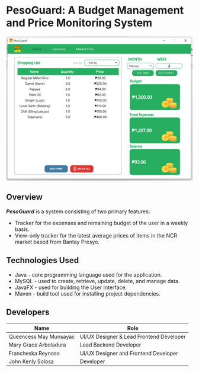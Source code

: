 # PesoGuard: A Budget Management and Price Monitoring System
![PesoGuard](https://github.com/websiteyarn/PesoGuard/blob/main/PesoGuard_prev.png)

## Overview

___PesoGuard___ is a system consisting of two primary features: 

- Tracker for the expenses and remaining budget of the user in a weekly basis.
- View-only tracker for the latest average prices of items in the NCR market based from Bantay Presyo.

## Technologies Used

- Java - core programming language used for the application.
- MySQL - used to create, retrieve, update, delete, and manage data.
- JavaFX - used for building the User Interface.
- Maven - build tool used for installing project dependencies.

## Developers

| Name | Role | 
|------| -----|
| Queencess May Munsayac   | UI/UX Designer & Lead Frontend Developer | 
| Mary Grace Arboladura     | Lead Backend Developer    | 
| Francheska Reynoso     | UI/UX Designer and Frontend Developer    | 
| John Kenly Solosa     | Developer | 
